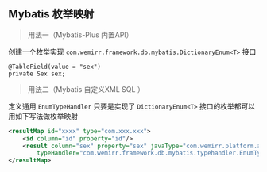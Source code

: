 ## Mybatis 枚举映射

> 用法一（Mybatis-Plus 内置API）

创建一个枚举实现 `com.wemirr.framework.db.mybatis.DictionaryEnum<T>` 接口 

```
@TableField(value = "sex")
private Sex sex;
```

> 用法二（Mybatis 自定义XML SQL ）

定义通用 `EnumTypeHandler` 只要是实现了 `DictionaryEnum<T>` 接口的枚举都可以用如下写法做枚举映射

``` xml
<resultMap id="xxxx" type="com.xxx.xxx">
    <id column="id" property="id"/>
    <result column="sex" property="sex" javaType="com.wemirr.platform.authority.domain.enums.Sex"
        typeHandler="com.wemirr.framework.db.mybatis.typehandler.EnumTypeHandler"/>
</resultMap>
```